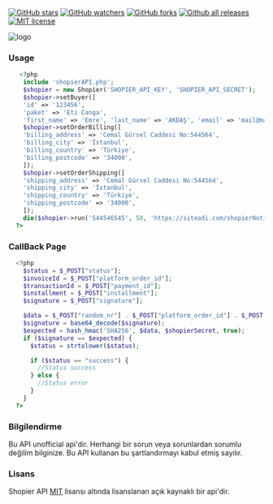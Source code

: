 [![GitHub stars](https://img.shields.io/github/stars/emreakdas/shopier-payment.svg?style=social&label=Star&maxAge=2592000)](https://GitHub.com/emreakdas/shopier-payment/stargazers/)
[![GitHub watchers](https://img.shields.io/github/watchers/emreakdas/shopier-payment.svg?style=social&label=Watch&maxAge=2592000)](https://GitHub.com/emreakdas/shopier-payment/watchers/)
[![GitHub forks](https://img.shields.io/github/forks/emreakdas/shopier-payment.svg?style=social&label=Fork&maxAge=2592000)](https://GitHub.com/emreakdas/shopier-payment/network/)
[![Github all releases](https://img.shields.io/github/downloads/emreakdas/shopier-payment/total.svg)](https://GitHub.com/emreakdas/shopier-payment/releases/)
[![MIT license](https://img.shields.io/badge/License-MIT-blue.svg)](https://lbesson.mit-license.org/)

[logo]: https://i.hizliresim.com/D3WMz1.png
![logo]

### Usage

```php
   <?php
    include 'shopierAPI.php'; 
    $shopier = new Shopier('SHOPIER_API_KEY', 'SHOPIER_API_SECRET');
    $shopier->setBuyer([ 
    'id' => '123456',
    'paket' => 'Eti Canga', 
    'first_name' => 'Emre', 'last_name' => 'AKDAŞ', 'email' => 'mail@mail.com', 'phone' => '05555555555']); 
    $shopier->setOrderBilling([
    'billing_address' => 'Cemal Gürsel Caddesi No:544564',
    'billing_city' => 'İstanbul',
    'billing_country' => 'Türkiye',
    'billing_postcode' => '34000',
    ]);
    $shopier->setOrderShipping([
    'shipping_address' => 'Cemal Gürsel Caddesi No:544564', 
    'shipping_city' => 'İstanbul',
    'shipping_country' => 'Türkiye',
    'shipping_postcode' => '34000', 
    ]);
    die($shopier->run('544546545', 50, 'https://siteadi.com/shopierNotify.php'));
  ?>
 ```
    
### CallBack Page

```php
  <?php
    $status = $_POST["status"];
    $invoiceId = $_POST["platform_order_id"];
    $transactionId = $_POST["payment_id"];
    $installment = $_POST["installment"];
    $signature = $_POST["signature"];

    $data = $_POST["random_nr"] . $_POST["platform_order_id"] . $_POST["total_order_value"] . $_POST["currency"];
    $signature = base64_decode($signature);
    $expected = hash_hmac('SHA256', $data, $shopierSecret, true);
    if ($signature == $expected) {
      $status = strtolower($status);

      if ($status == "success") {
        //Status success
      } else {
        //Status error
      }
    }
  ?>
```

### Bilgilendirme
Bu API unofficial api'dir. Herhangi bir sorun veya sorunlardan sorumlu değilim bilginize. Bu API kullanan bu şartlandırmayı kabul etmiş sayılır.
### Lisans
Shopier API [MIT](https://opensource.org/licenses/mit-license.php) lisansı altında lisanslanan açık kaynaklı bir api'dir.
